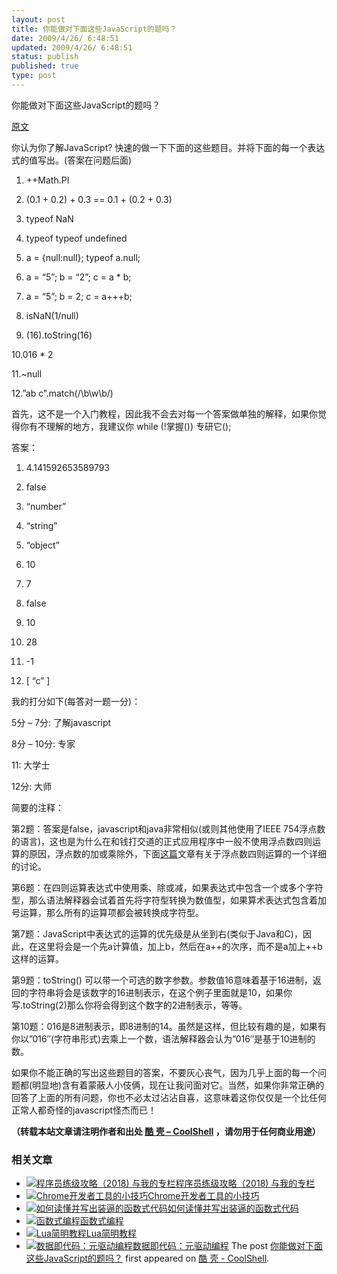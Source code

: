 ```yaml
---
layout: post
title: 你能做对下面这些JavaScript的题吗？
date: 2009/4/26/ 6:48:51
updated: 2009/4/26/ 6:48:51
status: publish
published: true
type: post
---
```


你能做对下面这些JavaScript的题吗？


[原文](http://asserttrue.blogspot.com/2009/04/can-you-pass-this-javascript-test.html)


你认为你了解JavaScript? 快速的做一下下面的这些题目。并将下面的每一个表达式的值写出。(答案在问题后面)


1. ++Math.PI  

2. (0.1 + 0.2) + 0.3 == 0.1 + (0.2 + 0.3)  

3. typeof NaN  

4. typeof typeof undefined  

5. a = {null:null}; typeof a.null;  

6. a = “5”; b = “2”; c = a \* b;  

7. a = “5”; b = 2; c = a+++b;  

8. isNaN(1/null)  

9. (16).toString(16)  

10.016 \* 2  

11.~null  

12.”ab c”.match(/\b\w\b/)


  

首先，这不是一个入门教程，因此我不会去对每一个答案做单独的解释，如果你觉得你有不理解的地方，我建议你 while (!掌握()) 专研它();


答案：  

1. 4.141592653589793  

2. false  

3. “number”  

4. “string”  

5. “object”  

6. 10  

7. 7  

8. false  

9. 10  

10. 28  

11. -1  

12. [ “c” ]


我的打分如下(每答对一题一分)：


5分 – 7分: 了解javascript  

8分 – 10分: 专家  

11: 大学士  

12分: 大师


简要的注释：  

第2题：答案是false，javascript和java非常相似(或则其他使用了IEEE 754浮点数的语言)，这也是为什么在和钱打交道的正式应用程序中一般不使用浮点数四则运算的原因，浮点数的加或乘除外，下面[这篇](http://www.macaulay.ac.uk/fearlus/floating-point/)文章有关于浮点数四则运算的一个详细的讨论。


第6题：在四则运算表达式中使用乘、除或减，如果表达式中包含一个或多个字符型，那么语法解释器会试着首先将字符型转换为数值型，如果算术表达式包含着加号运算，那么所有的运算项都会被转换成字符型。


第7题：JavaScript中表达式的运算的优先级是从坐到右(类似于Java和C)，因此，在这里将会是一个先a计算值，加上b，然后在a++的次序，而不是a加上++b这样的运算。


第9题：toString() 可以带一个可选的数字参数。参数值16意味着基于16进制，返回的字符串将会是该数字的16进制表示，在这个例子里面就是10，如果你写.toString(2)那么你将会得到这个数字的2进制表示，等等。


第10题：016是8进制表示，即8进制的14。虽然是这样，但比较有趣的是，如果有你以”016″(字符串形式)去乘上一个数，语法解释器会认为”016″是基于10进制的数。


如果你不能正确的写出这些题目的答案，不要灰心丧气，因为几乎上面的每一个问题都(明显地)含有着蒙蔽人小伎俩，现在让我问面对它。当然，如果你非常正确的回答了上面的所有问题，你也不必太过沾沾自喜，这意味着这你仅仅是一个比任何正常人都奇怪的javascript怪杰而已！



**（转载本站文章请注明作者和出处 [酷 壳 – CoolShell](https://coolshell.cn/) ，请勿用于任何商业用途）**



### 相关文章

* [![程序员练级攻略（2018)  与我的专栏](https://coolshell.cn/wp-content/uploads/2018/05/300x262-150x150.jpg)](https://coolshell.cn/articles/18360.html)[程序员练级攻略（2018) 与我的专栏](https://coolshell.cn/articles/18360.html)
* [![Chrome开发者工具的小技巧](https://coolshell.cn/wp-content/uploads/2017/01/pretty-code-150x150.gif)](https://coolshell.cn/articles/17634.html)[Chrome开发者工具的小技巧](https://coolshell.cn/articles/17634.html)
* [![如何读懂并写出装逼的函数式代码](https://coolshell.cn/wp-content/uploads/2016/10/drawing-recursive-150x150.jpg)](https://coolshell.cn/articles/17524.html)[如何读懂并写出装逼的函数式代码](https://coolshell.cn/articles/17524.html)
* [![函数式编程](https://coolshell.cn/wp-content/uploads/2013/12/yoda-lambda-150x150.png)](https://coolshell.cn/articles/10822.html)[函数式编程](https://coolshell.cn/articles/10822.html)
* [![Lua简明教程](https://coolshell.cn/wp-content/uploads/2013/12/lua-150x150.gif)](https://coolshell.cn/articles/10739.html)[Lua简明教程](https://coolshell.cn/articles/10739.html)
* [![数据即代码：元驱动编程](https://coolshell.cn/wp-content/plugins/wordpress-23-related-posts-plugin/static/thumbs/24.jpg)](https://coolshell.cn/articles/10337.html)[数据即代码：元驱动编程](https://coolshell.cn/articles/10337.html)
The post [你能做对下面这些JavaScript的题吗？](https://coolshell.cn/articles/688.html) first appeared on [酷 壳 - CoolShell](https://coolshell.cn).